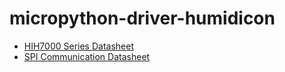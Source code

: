 # micropython-driver-humidicon

* [HIH7000 Series Datasheet](https://sensing.honeywell.com/index.php?ci_id=147071)
* [SPI Communication Datasheet](https://sensing.honeywell.com/spi-comms-with-digital-humidity-temp-sensors-tn-009071-1-en-final-07jun12.pdf)
